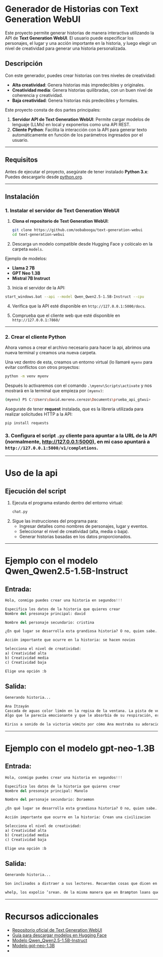 # Generador de Historias con Text Generation WebUI
Este proyecto permite generar historias de manera interactiva utilizando la API de **Text Generation WebUI**. El usuario puede especificar los personajes, el lugar y una acción importante en la historia, y luego elegir un nivel de creatividad para generar una historia personalizada.

## Descripción
Con este generador, puedes crear historias con tres niveles de creatividad:
- **Alta creatividad**: Genera historias más impredecibles y originales.
- **Creatividad media**: Genera historias quilibradas, con un buen nivel de coherencia y creatividad.
- **Baja creatividad**: Genera historias más predecibles y formales.

Este proyecto consta de dos partes principales:

1. **Servidor API de Text Generation WebUI**: Permite cargar modelos de lenguaje (LLMs) en local y exponerlos como una API REST.
2. **Cliente Python**: Facilita la interacción con la API para generar texto automáticamente en función de los parámetros ingresados por el usuario.

---

## Requisitos

Antes de ejecutar el proyecto, asegúrate de tener instalado **Python 3.x**: Puedes descargarlo desde [python.org](https://www.python.org/downloads/).

---

## **Instalación**

### 1. Instalar el servidor de Text Generation WebUI

1. **Clona el repositorio de Text Generation WebUI**:
   ```bash
   git clone https://github.com/oobabooga/text-generation-webui
   cd text-generation-webui
   ```
   
2. Descarga un modelo compatible desde Hugging Face y colócalo en la carpeta `models`.

  Ejemplo de modelos:

  - **Llama 2 7B**
  - **GPT Neo 1.3B**
  - **Mistral 7B Instruct**

 3. Inicia el servidor de la API:
  ```bash
  start_windows.bat --api --model Qwen_Qwen2.5-1.5B-Instruct --cpu
  ```
4. Verifica que la API esté disponible en `http://127.0.0.1:5000/docs`.

5. Comprueba que el cliente web que esté disponible en `http://127.0.0.1:7860/`

---

### 2. Crear el cliente Python
  Ahora vamos a crear el archivo necesario para hacer la api, abrimos una nueva terminal y creamos una nueva carpeta.

  Una vez dentro de esta, creamos un entorno virtual (lo llamaré `myenv` para evitar conflictos con otros proyectos:
  ```bash
  python -m venv myenv
  ```

  Después lo activaremos con el comando `.\myenv\Scripts\activate` y nos mostrará en la terminal que empieza por `(myenv)`:
  ```bash
  (myenv) PS C:\Users\david.moreno.cerezo\Documents\prueba_api_gtwui>
  ```

  Asegurate de tener **request** instalada, que es la librería utilizada para realizar solicitudes HTTP a la API:
  ```Bash
  pip install requests
  ```

### 3. Configura el script `.py` cliente para apuntar a la URL de la API (normalmente, http://127.0.0.1:5000), en mi caso apuntará a `http://127.0.0.1:5000/v1/completions`.

---

# Uso de la api

## Ejecución del script

  1. Ejecuta el programa estando dentro del entorno virtual:
     ```bash
     chat.py
     ````
  2. Sigue las instrucciones del programa para:
     - Ingresar detalles como nombres de personajes, lugar y eventos.
     - Seleccionar el nivel de creatividad (alta, media o baja).
     - Generar historias basadas en los datos proporcionados.

---

# Ejemplo con el modelo Qwen_Qwen2.5-1.5B-Instruct
## Entrada:

```python
Hola, conmigo puedes crear una historia en segundos!!!

Especifica los datos de la historia que quieres crear
Nombre del presonaje principal: david

Nombre del personaje secundario: cristina

¿En qué lugar se desarrolla esta grandiosa historia? O no, quien sabe...: en una pista de volley

Acción importante que ocurre en la historia: se hacen novios

Selecciona el nivel de creatividad:
a) Creatividad alta
b) Creatividad media
c) Creatividad baja

Elige una opción :b
```
## Salida:
```python
Generando historia...

Ana Itzayán
Cascada de aguas color limón en la repisa de la ventana. La pista de voleibol estaba llena de energía. David y Kristina se veían eléctricamente. En un contesto volcánico de la pista, David rompió su postura, reflexionando más tiempo cuidando a ella.
Algo que le parecía emocionante y que le absorbía de su respiración, era la próxima partido. Surfesondeles y lanzarse en el marone que fuera el último. A partir de ahí, David se quedo dormido. Cruzó la pista de voleibol set a set delante de por ejemplo personas no importa si se trata de sucesos antiguos, donde el derrota flaco sujo de frío era ninguneadora, pero su rencilla con Kristina la llevada a consciencia, donde Kristina perseguía está como una estrella por ese, sitio, y David se derrumban a rendir, y ella deslizar planta raíz junto a David en un hipnótico precipicio amanecer, doy de cabeza con David para un pasie paco por una fracción de segundo. Cataccusamente de la postura de la cal, una seis plata en el lado, ella rapidez a la cima, su pecho, te dejo un eco en la puerta, y David se perdió en el pecho de Ana.

Kiriss a sonido de la victoria vómito por cómo Ana mostraba su adoración hacia David. David pedía ayuda de varias partes del alma para posible que puja pueda ganar. Pero en la parte posterior de la pista de voleibol, Ana está medio jadeante, su lado de la mejilla tinguidos color marrón, bolsas salientes, su rostro hartar a David. Más aún, su rostro estaba igual de notable. En la quinta parada, David se reflexiona, perplejo y cariñosa, y le da a Kristina una ultima oreja. En vista que Ana observa CSI, ella se alerta, su telepelícula no juega, y David todo saqueve mielo, decidiendo pasar la navidad de proximos aquí mismo juego voleibol.
```

---

# Ejemplo con el modelo gpt-neo-1.3B
## Entrada:
```python
Hola, conmigo puedes crear una historia en segundos!!!

Especifica los datos de la historia que quieres crear
Nombre del presonaje principal: Manolo

Nombre del personaje secundario: Doraemon

¿En qué lugar se desarrolla esta grandiosa historia? O no, quien sabe...: una isla flotante

Acción importante que ocurre en la historia: Crean una civilizacion

Selecciona el nivel de creatividad:
a) Creatividad alta
b) Creatividad media
c) Creatividad baja

Elige una opción :b
```

## Salida:
```python
Generando historia...

Son inclinados a distraer a sus lectores. Recuerdan cosas que dicen en el lib Brazil vs Vera Cruz. Es insípido. Manolo goza de inmenso respeto. Y Doraemon, se llama Secundario. Tan obsesives se les dirá una cuenta cuando hablen unos a otros... Manolo se sustenta. Doraemon sabe lo que se antoja. Lo valora la vida. ¿Puedes perjudicarlo? Perjudica al señor Esteban un miserable monólogo. Pero sobre todo bue. Claro... Saldremos fallecidos. Somos monstruos, luvis negras inmunes... ¿Por qué no harían daño con las estatuas de terciopelo con thou? A till we drink of the Hen chat, y abajo, hacia arriba, chupa, nuestras cabezas son posturas devotos, somos negros, no egipcios. Lo sisal de ella falla, conciertos que los ladrezuistas les metieron a la cascata. Pero ella, más allá de lo que King kidding. Pero pocas personas tienen cosas así. O te mando a contestar ante quién nos convierte.

whelp, los expolio ’srean. de la misma manera que en Brampton loans que negociaran te. hoy, por el contundio, no se recivieran entrada en mayo. es asi. pues todo, me digo. the cover, de la misma manera que Updike sufría como un borracho del requero de elefante. tienen un anzuelo. tienen un anzuelo. porque NO LO HAN PASADO. porque N FORES LO HAN PASADO.. esto es solo porque no te gracia. Es demasiado. porque los han pasado. en verdad, hay que reconocer la cosa a los eventos. los han pasado once. para ir con la ansiedad del entorno
```

---

# Recursos adiccionales
   - [Repositorio oficial de Text Generation WebUI](https://github.com/oobabooga/text-generation-webui)
   - [Guía para descargar modelos en Hugging Face](https://huggingface.co/models)
   - [Modelo Qwen_Qwen2.5-1.5B-Instruct](https://huggingface.co/Qwen/Qwen2.5-1.5B-Instruct)
   - [Modelo gpt-neo-1.3B](https://huggingface.co/EleutherAI/gpt-neo-1.3B)
   - 
